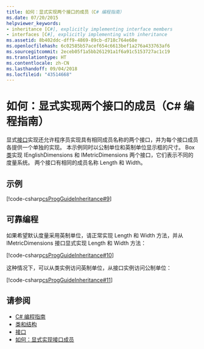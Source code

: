 ```yaml
---
title: 如何：显式实现两个接口的成员（C# 编程指南）
ms.date: 07/20/2015
helpviewer_keywords:
- inheritance [C#], explicitly implementing interface members
- interfaces [C#], explicitly implementing with inheritance
ms.assetid: 8b402ddc-dff9-4869-89cb-d718c764e68e
ms.openlocfilehash: 6c02585b57acef654c6613bef1a276a433763af6
ms.sourcegitcommit: 2eceb05f1a5bb261291a1f6a91c5153727ac1c19
ms.translationtype: HT
ms.contentlocale: zh-CN
ms.lasthandoff: 09/04/2018
ms.locfileid: "43514668"
---
```

# <a name="how-to-explicitly-implement-members-of-two-interfaces-c-programming-guide"></a>如何：显式实现两个接口的成员（C# 编程指南）
显式[接口](../../../csharp/language-reference/keywords/interface.md)实现还允许程序员实现具有相同成员名称的两个接口，并为每个接口成员各提供一个单独的实现。 本示例同时以公制单位和英制单位显示框的尺寸。 Box [类](../../../csharp/language-reference/keywords/class.md)实现 IEnglishDimensions 和 IMetricDimensions 两个接口，它们表示不同的度量系统。 两个接口有相同的成员名称 Length 和 Width。  
  
## <a name="example"></a>示例  
 [!code-csharp[csProgGuideInheritance#9](../../../csharp/programming-guide/classes-and-structs/codesnippet/CSharp/how-to-explicitly-implement-members-of-two-interfaces_1.cs)]  
  
## <a name="robust-programming"></a>可靠编程  
 如果希望默认度量采用英制单位，请正常实现 Length 和 Width 方法，并从 IMetricDimensions 接口显式实现 Length 和 Width 方法：  
  
 [!code-csharp[csProgGuideInheritance#10](../../../csharp/programming-guide/classes-and-structs/codesnippet/CSharp/how-to-explicitly-implement-members-of-two-interfaces_2.cs)]  
  
 这种情况下，可以从类实例访问英制单位，从接口实例访问公制单位：  
  
 [!code-csharp[csProgGuideInheritance#11](../../../csharp/programming-guide/classes-and-structs/codesnippet/CSharp/how-to-explicitly-implement-members-of-two-interfaces_3.cs)]  
  
## <a name="see-also"></a>请参阅

- [C# 编程指南](../../../csharp/programming-guide/index.md)  
- [类和结构](../../../csharp/programming-guide/classes-and-structs/index.md)  
- [接口](../../../csharp/programming-guide/interfaces/index.md)  
- [如何：显式实现接口成员](../../../csharp/programming-guide/interfaces/how-to-explicitly-implement-interface-members.md)
